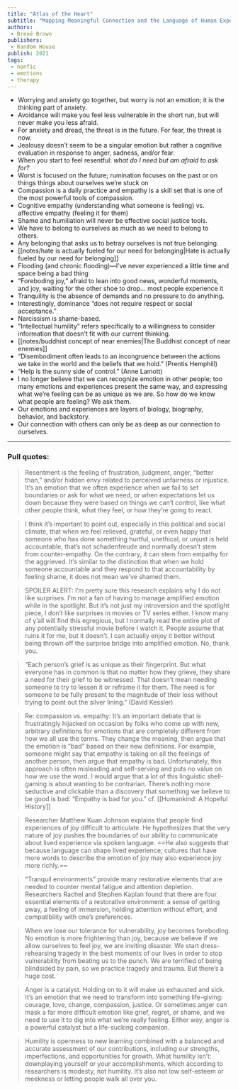 ```yaml
---
title: "Atlas of the Heart"
subtitle: "Mapping Meaningful Connection and the Language of Human Experience"
authors:
 - Brené Brown
publishers:
 - Random House
publish: 2021
tags: 
 - nonfic
 - emotions
 - therapy
---
```


- Worrying and anxiety go together, but worry is not an emotion; it is the thinking part of anxiety.
- Avoidance will make you feel less vulnerable in the short run, but will never make you less afraid. 
- For anxiety and dread, the threat is in the future. For fear, the threat is now. 
- Jealousy doesn’t seem to be a singular emotion but rather a cognitive evaluation in response to anger, sadness, and/or fear. 
- When you start to feel resentful: *what do I need but am afraid to ask for?*
- Worst is focused on the future; rumination focuses on the past or on things things about ourselves we’re stuck on
- Compassion is a daily practice and empathy is a skill set that is one of the most powerful tools of compassion. 
- Cognitive empathy (understanding what someone is feeling) vs. affective empathy (feeling it for them)
- Shame and humiliation will never be effective social justice tools. 
- We have to belong to ourselves as much as we need to belong to others.
- Any belonging that asks us to betray ourselves is not true belonging.
- [[notes/hate is actually fueled for our need for belonging|Hate is actually fueled by our need for belonging]]
- Flooding (and chronic flooding)—I’ve never experienced a little time and space being a bad thing
- “Foreboding joy,” afraid to lean into good news, wonderful moments, and joy, waiting for the other shoe to drop… most people experience it
- Tranquility is the absence of demands and no pressure to do anything.
- Interestingly, dominance “does not require respect or social acceptance.”
- Narcissism is shame-based.
- “Intellectual humility” refers specifically to a willingness to consider information that doesn’t fit with our current thinking.
- [[notes/buddhist concept of near enemies|The Buddhist concept of near enemies]]
- “Disembodiment often leads to an incongruence between the actions we take in the world and the beliefs that we hold.” (Prentis Hemphill)
- “Help is the sunny side of control.” (Anne Lamott)
- I no longer believe that we can recognize emotion in other people; too many emotions and experiences present the same way, and expressing what we’re feeling can be as unique as we are. So how do we know what people are feeling? We ask them. 
- Our emotions and experiences are layers of biology, biography, behavior, and backstory.
- Our connection with others can only be as deep as our connection to ourselves.

---
### Pull quotes:

> Resentment is the feeling of frustration, judgment, anger, “better than,” and/or hidden envy related to perceived unfairness or injustice. It’s an emotion that we often experience when we fail to set boundaries or ask for what we need, or when expectations let us down because they were based on things we can’t control, like what other people think, what they feel, or how they’re going to react.

> I think it’s important to point out, especially in this political and social climate, that when we feel relieved, grateful, or even happy that someone who has done something hurtful, unethical, or unjust is held accountable, that’s not schadenfreude and normally doesn’t stem from counter-empathy. On the contrary, it can stem from empathy for the aggrieved. It’s similar to the distinction that when we hold someone accountable and they respond to that accountability by feeling shame, it does not mean we’ve shamed them.

> SPOILER ALERT: I’m pretty sure this research explains why I do not like surprises. I’m not a fan of having to manage amplified emotion while in the spotlight. But it’s not just my introversion and the spotlight piece, I don’t like surprises in movies or TV series either. I know many of y’all will find this egregious, but I normally read the entire plot of any potentially stressful movie before I watch it. People assume that ruins it for me, but it doesn’t. I can actually enjoy it better without being thrown off the surprise bridge into amplified emotion. No, thank you.

> “Each person’s grief is as unique as their fingerprint. But what everyone has in common is that no matter how they grieve, they share a need for their grief to be witnessed.
> That doesn’t mean needing someone to try to lessen it or reframe it for them. The need is for someone to be fully present to the magnitude of their loss without trying to point out the silver lining.” (David Kessler)

> Re: compassion vs. empathy: It’s an important debate that is frustratingly hijacked on occasion by folks who come up with new, arbitrary definitions for emotions that are completely different from how we all use the terms. They change the meaning, then argue that the emotion is “bad” based on their new definitions. For example, someone might say that empathy is taking on all the feelings of another person, then argue that empathy is bad. Unfortunately, this approach is often misleading and self-serving and puts no value on how we use the word. I would argue that a lot of this linguistic shell-gaming is about wanting to be contrarian. There’s nothing more seductive and clickable than a discovery that something we believe to be good is bad: “Empathy is bad for you.” cf. [[Humankind: A Hopeful History]]

> Researcher Matthew Kuan Johnson explains that people find experiences of joy difficult to articulate. He hypothesizes that the very nature of joy pushes the boundaries of our ability to communicate about lived experience via spoken language. ==He also suggests that because language can shape lived experience, cultures that have more words to describe the emotion of joy may also experience joy more richly.==

> “Tranquil environments” provide many restorative elements that are needed to counter mental fatigue and attention depletion. Researchers Rachel and Stephen Kaplan found that there are four essential elements of a restorative environment: a sense of getting away, a feeling of immersion, holding attention without effort, and compatibility with one’s preferences.

> When we lose our tolerance for vulnerability, joy becomes foreboding. No emotion is more frightening than joy, because we believe if we allow ourselves to feel joy, we are inviting disaster. We start dress-rehearsing tragedy in the best moments of our lives in order to stop vulnerability from beating us to the punch. We are terrified of being blindsided by pain, so we practice tragedy and trauma. But there’s a huge cost.

> Anger is a catalyst. Holding on to it will make us exhausted and sick. It’s an emotion that we need to transform into something life-giving: courage, love, change, compassion, justice.
> Or sometimes anger can mask a far more difficult emotion like grief, regret, or shame, and we need to use it to dig into what we’re really feeling. Either way, anger is a powerful catalyst but a life-sucking companion.

> Humility is openness to new learning combined with a balanced and accurate assessment of our contributions, including our strengths, imperfections, and opportunities for growth.
> What humility isn’t: downplaying yourself or your accomplishments, which according to researchers is modesty, not humility. It’s also not low self-esteem or meekness or letting people walk all over you.
